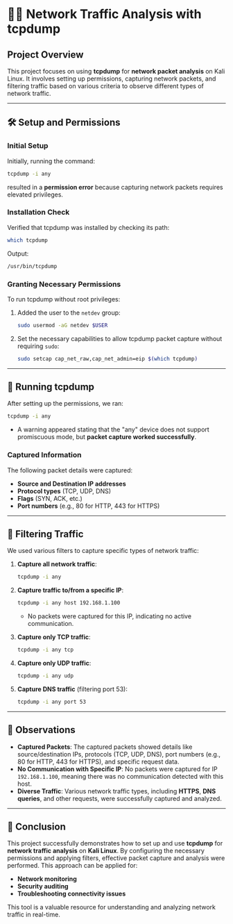 
# 🕵️‍♂️ Network Traffic Analysis with tcpdump

## Project Overview

This project focuses on using **tcpdump** for **network packet analysis** on Kali Linux. It involves setting up permissions, capturing network packets, and filtering traffic based on various criteria to observe different types of network traffic.

---

## 🛠 Setup and Permissions

### Initial Setup
Initially, running the command:
```bash
tcpdump -i any
```
resulted in a **permission error** because capturing network packets requires elevated privileges.

### Installation Check
Verified that tcpdump was installed by checking its path:
```bash
which tcpdump
```
Output:
```bash
/usr/bin/tcpdump
```

### Granting Necessary Permissions
To run tcpdump without root privileges:
1. Added the user to the `netdev` group:
    ```bash
    sudo usermod -aG netdev $USER
    ```

2. Set the necessary capabilities to allow tcpdump packet capture without requiring `sudo`:
    ```bash
    sudo setcap cap_net_raw,cap_net_admin=eip $(which tcpdump)
    ```

---

## 🚀 Running tcpdump

After setting up the permissions, we ran:
```bash
tcpdump -i any
```

- A warning appeared stating that the "any" device does not support promiscuous mode, but **packet capture worked successfully**.

### Captured Information
The following packet details were captured:
- **Source and Destination IP addresses**
- **Protocol types** (TCP, UDP, DNS)
- **Flags** (SYN, ACK, etc.)
- **Port numbers** (e.g., 80 for HTTP, 443 for HTTPS)

---

## 🔎 Filtering Traffic

We used various filters to capture specific types of network traffic:

1. **Capture all network traffic**:
    ```bash
    tcpdump -i any
    ```

2. **Capture traffic to/from a specific IP**:
    ```bash
    tcpdump -i any host 192.168.1.100
    ```
    - No packets were captured for this IP, indicating no active communication.

3. **Capture only TCP traffic**:
    ```bash
    tcpdump -i any tcp
    ```

4. **Capture only UDP traffic**:
    ```bash
    tcpdump -i any udp
    ```

5. **Capture DNS traffic** (filtering port 53):
    ```bash
    tcpdump -i any port 53
    ```

---

## 🧐 Observations

- **Captured Packets**: The captured packets showed details like source/destination IPs, protocols (TCP, UDP, DNS), port numbers (e.g., 80 for HTTP, 443 for HTTPS), and specific request data.
- **No Communication with Specific IP**: No packets were captured for IP `192.168.1.100`, meaning there was no communication detected with this host.
- **Diverse Traffic**: Various network traffic types, including **HTTPS**, **DNS queries**, and other requests, were successfully captured and analyzed.

---

## 🏁 Conclusion

This project successfully demonstrates how to set up and use **tcpdump** for **network traffic analysis** on **Kali Linux**. By configuring the necessary permissions and applying filters, effective packet capture and analysis were performed. This approach can be applied for:
- **Network monitoring**
- **Security auditing**
- **Troubleshooting connectivity issues**

This tool is a valuable resource for understanding and analyzing network traffic in real-time.
